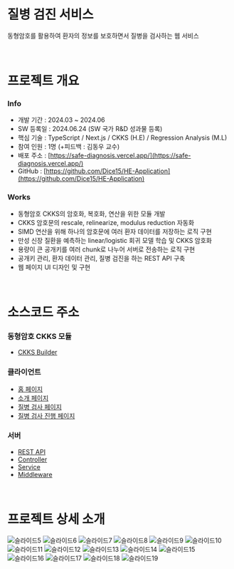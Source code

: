# 질병 검진 서비스
동형암호를 활용하여 환자의 정보를 보호하면서 질병을 검사하는 웹 서비스

</br>

# 프로젝트 개요
### Info
- 개발 기간 : 2024.03 ~ 2024.06
- SW 등록일 : 2024.06.24 (SW 국가 R&D 성과물 등록)
- 핵심 기술 : TypeScript  / Next.js / CKKS (H.E) / Regression Analysis (M.L)
- 참여 인원 : 1명 (+피드백 : 김동우 교수)
- 배포 주소 : [https://safe-diagnosis.vercel.app/](https://safe-diagnosis.vercel.app/)
- GitHub : [https://github.com/Dice15/HE-Application](https://github.com/Dice15/HE-Application)

### Works
- 동형암호 CKKS의 암호화, 복호화, 연산을 위한 모듈 개발
- CKKS 암호문의 rescale, relinearize, modulus reduction 자동화
- SIMD 연산을 위해 하나의 암호문에 여러 환자 데이터를 저장하는 로직 구현
- 만성 신장 질환을 예측하는 linear/logistic 회귀 모델 학습 및 CKKS 암호화
- 용량이 큰 공개키를 여러 chunk로 나누어 서버로 전송하는 로직 구현
- 공개키 관리, 환자 데이터 관리, 질병 검진을 하는 REST API 구축
- 웹 페이지 UI 디자인 및 구현

</br>

# 소스코드 주소
### 동형암호 CKKS 모듈
- [CKKS Builder](src/core/modules/homomorphicEncryption/CKKSSeal.ts)

### 클라이언트
- [홈 페이지](src/app/)
- [소개 페이지](src/app/)
- [질병 검사 페이지](src/app/)
- [질병 검사 진행 페이지](src/app/)

### 서버
- [REST API](src/pages/api)
- [Controller](src/controllers)
- [Service](src/services)
- [Middleware](src/middleware.ts)

</br>

# 프로젝트 상세 소개

![슬라이드5](https://github.com/Dice15/HE-Application/assets/102275981/c63e603a-3a1a-4729-90c1-1fe447505745)
![슬라이드6](https://github.com/Dice15/HE-Application/assets/102275981/a74d506a-036e-4027-bb2b-4fe1d8bbaafa)
![슬라이드7](https://github.com/Dice15/HE-Application/assets/102275981/25fc150d-ea0e-456e-9894-4c3baa0c9d9a)
![슬라이드8](https://github.com/Dice15/HE-Application/assets/102275981/f4c1cbd9-c501-4915-82c8-6517cd9b2e5d)
![슬라이드9](https://github.com/Dice15/HE-Application/assets/102275981/5d2341de-b566-4c2f-948a-fd9194404dff)
![슬라이드10](https://github.com/Dice15/HE-Application/assets/102275981/9305b653-9102-4bfe-939f-7e5ba987f69c)
![슬라이드11](https://github.com/Dice15/HE-Application/assets/102275981/9186a040-9a1b-4070-8920-82a308813a8e)
![슬라이드12](https://github.com/Dice15/HE-Application/assets/102275981/c86400fd-fa00-474e-9821-26c62a380096)
![슬라이드13](https://github.com/Dice15/HE-Application/assets/102275981/9e9ada23-429c-4d24-925c-a0c6d4616a76)
![슬라이드14](https://github.com/Dice15/HE-Application/assets/102275981/16c591f7-6dd2-40d7-9e74-b1ac6b80f9bc)
![슬라이드15](https://github.com/Dice15/HE-Application/assets/102275981/1a8390e0-4982-45b8-bd50-9d47614c2597)
![슬라이드16](https://github.com/Dice15/HE-Application/assets/102275981/776ba1c6-9722-4f0e-9629-f28f96c9a01a)
![슬라이드17](https://github.com/Dice15/HE-Application/assets/102275981/779e62b8-c692-4dc3-896f-22edd55d236b)
![슬라이드18](https://github.com/Dice15/HE-Application/assets/102275981/14eb7879-14cd-42ed-9b88-75e548d759bc)
![슬라이드19](https://github.com/Dice15/HE-Application/assets/102275981/577bdc5e-3f8c-42dc-af14-6350b649e525)